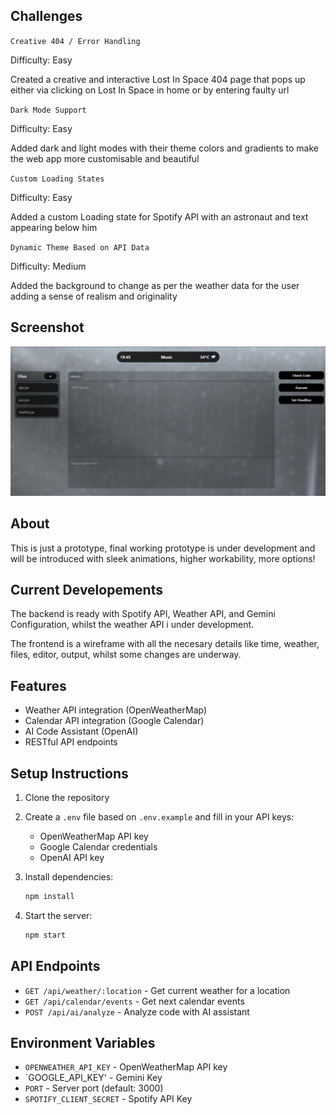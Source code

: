 ## Challenges

`Creative 404 / Error Handling `

Difficulty: Easy 

Created a creative and interactive Lost In Space 404 page that pops up either via clicking on Lost In Space in home or by entering faulty url

`Dark Mode Support`

Difficulty: Easy 

Added dark and light modes with their theme colors and gradients to make the web app more customisable and beautiful

`Custom Loading States` 

Difficulty: Easy 

Added a custom Loading state for Spotify API with an astronaut and text appearing below him

`Dynamic Theme Based on API Data` 

Difficulty: Medium 

Added the background to change as per the weather data for the user adding a sense of realism and originality

## Screenshot

![A screenshot of the project's main screen](1.jpeg)

## About

This is just a prototype, final working prototype is under development and will be introduced with sleek animations, higher workability, more options!

## Current Developements

The backend is ready with Spotify API, Weather API, and Gemini Configuration, 
whilst the weather API i under development.

The frontend is a wireframe with all the necesary details like time, weather, files, editor, output, 
whilst some changes are underway.

## Features

- Weather API integration (OpenWeatherMap)
- Calendar API integration (Google Calendar)
- AI Code Assistant (OpenAI)
- RESTful API endpoints

## Setup Instructions

1. Clone the repository
2. Create a `.env` file based on `.env.example` and fill in your API keys:
   - OpenWeatherMap API key
   - Google Calendar credentials
   - OpenAI API key

3. Install dependencies:
   ```bash
   npm install
   ```

4. Start the server:
   ```bash
   npm start
   ```

## API Endpoints

- `GET /api/weather/:location` - Get current weather for a location
- `GET /api/calendar/events` - Get next calendar events
- `POST /api/ai/analyze` - Analyze code with AI assistant

## Environment Variables

- `OPENWEATHER_API_KEY` - OpenWeatherMap API key
- `GOOGLE_API_KEY' - Gemini Key
- `PORT` - Server port (default: 3000)
- `SPOTIFY_CLIENT_SECRET` - Spotify API Key
